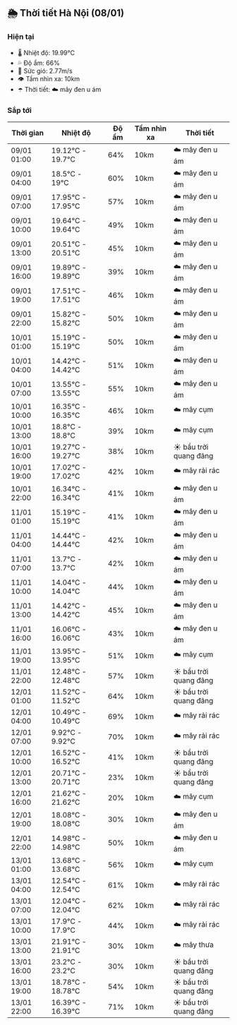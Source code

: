 ## 🌦️ Thời tiết Hà Nội (08/01)

### Hiện tại

- 🌡️ Nhiệt độ: 19.99℃
- 💦 Độ ẩm: 66%
- 💨 Sức gió: 2.77m/s
- 👁️ Tầm nhìn xa: 10km
- ☂️ Thời tiết: ☁️ mây đen u ám

### Sắp tới

| Thời gian | Nhiệt độ | Độ ẩm | Tầm nhìn xa | Thời tiết |
| --- | --- | --- | --- | --- |
| 09/01 01:00 | 19.12℃ - 19.7℃ | 64% | 10km | ☁️ mây đen u ám |
| 09/01 04:00 | 18.5℃ - 19℃ | 60% | 10km | ☁️ mây đen u ám |
| 09/01 07:00 | 17.95℃ - 17.95℃ | 57% | 10km | ☁️ mây đen u ám |
| 09/01 10:00 | 19.64℃ - 19.64℃ | 49% | 10km | ☁️ mây đen u ám |
| 09/01 13:00 | 20.51℃ - 20.51℃ | 45% | 10km | ☁️ mây đen u ám |
| 09/01 16:00 | 19.89℃ - 19.89℃ | 39% | 10km | ☁️ mây đen u ám |
| 09/01 19:00 | 17.51℃ - 17.51℃ | 46% | 10km | ☁️ mây đen u ám |
| 09/01 22:00 | 15.82℃ - 15.82℃ | 50% | 10km | ☁️ mây đen u ám |
| 10/01 01:00 | 15.19℃ - 15.19℃ | 50% | 10km | ☁️ mây đen u ám |
| 10/01 04:00 | 14.42℃ - 14.42℃ | 51% | 10km | ☁️ mây đen u ám |
| 10/01 07:00 | 13.55℃ - 13.55℃ | 55% | 10km | ☁️ mây đen u ám |
| 10/01 10:00 | 16.35℃ - 16.35℃ | 46% | 10km | ☁️ mây cụm |
| 10/01 13:00 | 18.8℃ - 18.8℃ | 39% | 10km | ☁️ mây cụm |
| 10/01 16:00 | 19.27℃ - 19.27℃ | 38% | 10km | ☀️ bầu trời quang đãng |
| 10/01 19:00 | 17.02℃ - 17.02℃ | 42% | 10km | ☁️ mây rải rác |
| 10/01 22:00 | 16.34℃ - 16.34℃ | 41% | 10km | ☁️ mây đen u ám |
| 11/01 01:00 | 15.19℃ - 15.19℃ | 41% | 10km | ☁️ mây đen u ám |
| 11/01 04:00 | 14.44℃ - 14.44℃ | 42% | 10km | ☁️ mây đen u ám |
| 11/01 07:00 | 13.7℃ - 13.7℃ | 42% | 10km | ☁️ mây đen u ám |
| 11/01 10:00 | 14.04℃ - 14.04℃ | 44% | 10km | ☁️ mây đen u ám |
| 11/01 13:00 | 14.42℃ - 14.42℃ | 45% | 10km | ☁️ mây đen u ám |
| 11/01 16:00 | 16.06℃ - 16.06℃ | 43% | 10km | ☁️ mây đen u ám |
| 11/01 19:00 | 13.95℃ - 13.95℃ | 51% | 10km | ☁️ mây cụm |
| 11/01 22:00 | 12.48℃ - 12.48℃ | 57% | 10km | ☀️ bầu trời quang đãng |
| 12/01 01:00 | 11.52℃ - 11.52℃ | 64% | 10km | ☀️ bầu trời quang đãng |
| 12/01 04:00 | 10.49℃ - 10.49℃ | 69% | 10km | ☁️ mây rải rác |
| 12/01 07:00 | 9.92℃ - 9.92℃ | 70% | 10km | ☁️ mây rải rác |
| 12/01 10:00 | 16.52℃ - 16.52℃ | 41% | 10km | ☀️ bầu trời quang đãng |
| 12/01 13:00 | 20.71℃ - 20.71℃ | 23% | 10km | ☀️ bầu trời quang đãng |
| 12/01 16:00 | 21.62℃ - 21.62℃ | 20% | 10km | ☁️ mây cụm |
| 12/01 19:00 | 18.08℃ - 18.08℃ | 30% | 10km | ☁️ mây đen u ám |
| 12/01 22:00 | 14.98℃ - 14.98℃ | 50% | 10km | ☁️ mây đen u ám |
| 13/01 01:00 | 13.68℃ - 13.68℃ | 56% | 10km | ☁️ mây cụm |
| 13/01 04:00 | 12.54℃ - 12.54℃ | 61% | 10km | ☁️ mây rải rác |
| 13/01 07:00 | 12.04℃ - 12.04℃ | 62% | 10km | ☁️ mây rải rác |
| 13/01 10:00 | 17.9℃ - 17.9℃ | 44% | 10km | ☁️ mây rải rác |
| 13/01 13:00 | 21.91℃ - 21.91℃ | 30% | 10km | ☁️ mây thưa |
| 13/01 16:00 | 23.2℃ - 23.2℃ | 30% | 10km | ☀️ bầu trời quang đãng |
| 13/01 19:00 | 18.78℃ - 18.78℃ | 54% | 10km | ☀️ bầu trời quang đãng |
| 13/01 22:00 | 16.39℃ - 16.39℃ | 71% | 10km | ☀️ bầu trời quang đãng |
